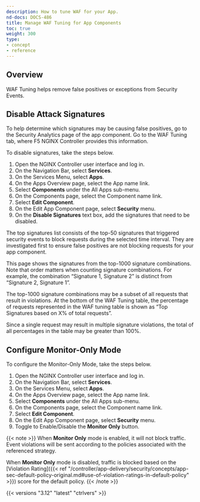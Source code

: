 ```yaml
---
description: How to tune WAF for your App.
nd-docs: DOCS-486
title: Manage WAF Tuning for App Components
toc: true
weight: 300
type:
- concept
- reference
---
```


## Overview

WAF Tuning helps remove false positives or exceptions from Security Events.

## Disable Attack Signatures

To help determine which signatures may be causing false positives, go to the Security Analytics page of the app component. Go to the WAF Tuning tab, where F5 NGINX Controller provides this information.

To disable signatures, take the steps below.

1. Open the NGINX Controller user interface and log in.
2. On the Navigation Bar, select **Services**.
3. On the Services Menu, select **Apps**.
4. On the Apps Overview page, select the App name link.
5. Select **Components** under the All Apps sub-menu.
6. On the Components page, select the Component name link.
7. Select **Edit Component**.
8. On the Edit App Component page, select **Security** menu.
9. On the **Disable Signatures** text box, add the signatures that need to be disabled.

The top signatures list consists of the top-50 signatures that triggered security events to block requests during the selected time interval. They are investigated first to ensure false positives are not blocking requests for your app component.

This page shows the signatures from the top-1000 signature combinations. Note that order matters when counting signature combinations. For example, the combination “Signature 1, Signature 2” is distinct from “Signature 2, Signature 1”.

The top-1000 signature combinations may be a subset of all requests that result in violations. At the bottom of the WAF Tuning table, the percentage of requests represented in the WAF tuning table is shown as “Top Signatures based on X% of total requests”.

Since a single request may result in multiple signature violations, the total of all percentages in the table may be greater than 100%.

## Configure Monitor-Only Mode

To configure the Monitor-Only Mode, take the steps below.

1. Open the NGINX Controller user interface and log in.
2. On the Navigation Bar, select **Services**.
3. On the Services Menu, select **Apps**.
4. On the Apps Overview page, select the App name link.
5. Select **Components** under the All Apps sub-menu.
6. On the Components page, select the Component name link.
7. Select **Edit Component**.
8. On the Edit App Component page, select **Security** menu.
9. Toggle to Enable/Disable the **Monitor Only** button.

{{< note >}}
When **Monitor Only** mode is enabled, it will not block traffic. Event violations will be sent according to the policies associated with the referenced strategy.

When **Monitor Only** mode is disabled, traffic is blocked based on the [Violation Rating]({{< ref "/controller/app-delivery/security/concepts/app-sec-default-policy-original.md#use-of-violation-ratings-in-default-policy" >}}) score for the default policy.
{{< /note >}}

{{< versions "3.12" "latest" "ctrlvers" >}}
